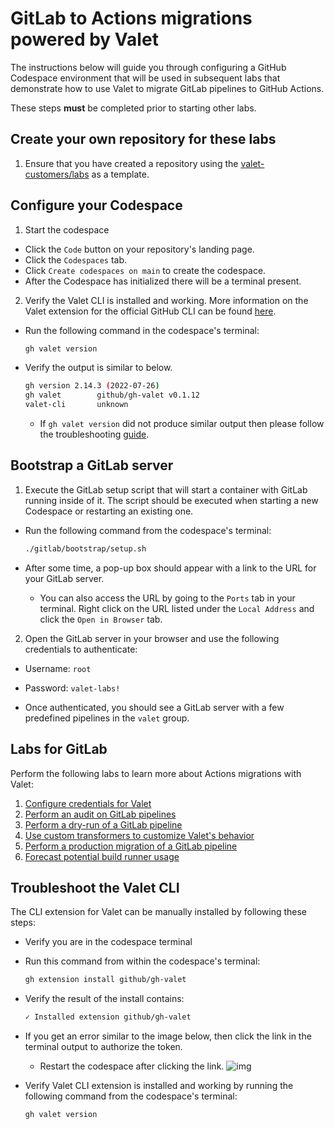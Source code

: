 # GitLab to Actions migrations powered by Valet

The instructions below will guide you through configuring a GitHub Codespace environment that will be used in subsequent labs that demonstrate how to use Valet to migrate GitLab pipelines to GitHub Actions.

These steps **must** be completed prior to starting other labs.

## Create your own repository for these labs

1. Ensure that you have created a repository using the [valet-customers/labs](https://github.com/valet-customers/labs) as a template.

## Configure your Codespace

1. Start the codespace

- Click the `Code` button on your repository's landing page.
- Click the `Codespaces` tab.
- Click `Create codespaces on main` to create the codespace.
- After the Codespace has initialized there will be a terminal present.

2. Verify the Valet CLI is installed and working. More information on the Valet extension for the official GitHub CLI can be found [here](https://github.com/github/gh-valet).

- Run the following command in the codespace's terminal:

  ```bash
  gh valet version
  ```

- Verify the output is similar to below.
  
  ```bash
  gh version 2.14.3 (2022-07-26)
  gh valet        github/gh-valet v0.1.12
  valet-cli       unknown
  ```

  - If `gh valet version` did not produce similar output then please follow the troubleshooting [guide](#troubleshoot-the-valet-cli).

## Bootstrap a GitLab server

1. Execute the GitLab setup script that will start a container with GitLab running inside of it. The script should be executed when starting a new Codespace or restarting an existing one.

- Run the following command from the codespace's terminal:
  
  ```bash
  ./gitlab/bootstrap/setup.sh
  ```

- After some time, a pop-up box should appear with a link to the URL for your GitLab server.
  - You can also access the URL by going to the `Ports` tab in your terminal. Right click on the URL listed under the `Local Address` and click the `Open in Browser` tab.

2. Open the GitLab server in your browser and use the following credentials to authenticate:

  - Username: `root`
  - Password: `valet-labs!`

- Once authenticated, you should see a GitLab server with a few predefined pipelines in the `valet` group.

## Labs for GitLab

Perform the following labs to learn more about Actions migrations with Valet:

1. [Configure credentials for Valet](1-configure.md)
2. [Perform an audit on GitLab pipelines](2-audit.md)
3. [Perform a dry-run of a GitLab pipeline](3-dry-run.md)
4. [Use custom transformers to customize Valet's behavior](4-custom-transformers.md)
5. [Perform a production migration of a GitLab pipeline](5-migrate.md)
6. [Forecast potential build runner usage](6-forecast.md)

## Troubleshoot the Valet CLI

The CLI extension for Valet can be manually installed by following these steps:

- Verify you are in the codespace terminal
- Run this command from within the codespace's terminal:

  ```bash
  gh extension install github/gh-valet
  ```

- Verify the result of the install contains:

  ```bash
  ✓ Installed extension github/gh-valet
  ```

- If you get an error similar to the image below, then click the link in the terminal output to authorize the token.
  - Restart the codespace after clicking the link.
  ![img](https://user-images.githubusercontent.com/26442605/169588015-9414404f-82b6-4d0f-89d4-5f0e6941b029.png)
- Verify Valet CLI extension is installed and working by running the following command from the codespace's terminal:

  ```bash
  gh valet version
  ```
